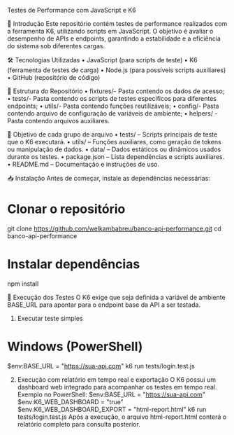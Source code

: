 Testes de Performance com JavaScript e K6

📌 Introdução
Este repositório contém testes de performance realizados com a ferramenta K6, utilizando scripts em JavaScript. O objetivo é avaliar o desempenho de APIs e endpoints, garantindo a estabilidade e a eficiência do sistema sob diferentes cargas.

🛠 Tecnologias Utilizadas
•	JavaScript (para scripts de teste)
•	K6 (ferramenta de testes de carga)
•	Node.js (para possíveis scripts auxiliares)
•	GitHub (repositório de código)

📂 Estrutura do Repositório
•	fixtures/- Pasta contendo os dados de acesso;
•	tests/- Pasta contendo os scripts de testes específicos para diferentes endpoints;
•	utils/- Pasta contendo funções reutilizáveis;
•	config/- Pasta contendo arquivo de configuração de variáveis de ambiente;
•	helpers/ -Pasta contendo arquivos auxiliares.

🎯 Objetivo de cada grupo de arquivo
•	tests/ – Scripts principais de teste que o K6 executará.
•	utils/ – Funções auxiliares, como geração de tokens ou manipulação de dados.
•	data/ – Dados estáticos ou dinâmicos usados durante os testes.
•	package.json – Lista dependências e scripts auxiliares.
•	README.md – Documentação e instruções de uso.

📥 Instalação
Antes de começar, instale as dependências necessárias:
# Clonar o repositório
git clone https://github.com/welkambabreu/banco-api-performance.git
cd banco-api-performance
# Instalar dependências
npm install

🚀 Execução dos Testes
O K6 exige que seja definida a variável de ambiente BASE_URL para apontar para o endpoint base da API a ser testada.

1. Executar teste simples
# Windows (PowerShell)
$env:BASE_URL = "https://sua-api.com"
k6 run tests/login.test.js

2. Execução com relatório em tempo real e exportação
O K6 possui um dashboard web integrado para acompanhar os testes em tempo real.
Exemplo no PowerShell:
$env:BASE_URL = "https://sua-api.com"
$env:K6_WEB_DASHBOARD = "true"
$env:K6_WEB_DASHBOARD_EXPORT = "html-report.html"
k6 run tests/login.test.js
Após a execução, o arquivo html-report.html conterá o relatório completo para consulta posterior.
